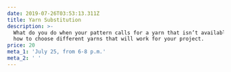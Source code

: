 ```yaml
---
date: 2019-07-26T03:53:13.311Z
title: Yarn Substitution
description: >-
  What do you do when your pattern calls for a yarn that isn’t available? Learn
  how to choose different yarns that will work for your project.
price: 20
meta_1: 'July 25, from 6-8 p.m.'
meta_2: ' '
---
```


